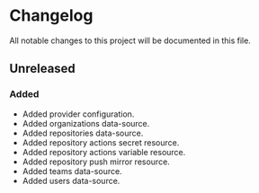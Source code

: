 # Changelog

All notable changes to this project will be documented in this file.

## Unreleased

### Added

- Added provider configuration.
- Added organizations data-source.
- Added repositories data-source.
- Added repository actions secret resource.
- Added repository actions variable resource.
- Added repository push mirror resource.
- Added teams data-source.
- Added users data-source.

